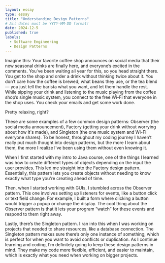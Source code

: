 ```yaml
---
layout: essay
type: essay
title: "Understanding Design Patterns"
# All dates must be YYYY-MM-DD format!
date: 2024-12-5
published: true
labels:
  - Software Engineering
  - Design Patterns
---
```

Imagine this: Your favorite coffee shop announces on social media that their new seasonal drinks are finally here, and everyone’s excited in the comments. You've been waiting all year for this, so you head straight there. You get to the shop and order a drink without thinking twice about it. You don’t care how the coffee is brewed, what beans they use, or the tea blend— you just tell the barista what you want, and let them handle the rest.
While sipping your drink and listening to the music playing from the coffee shop’s single music system, you connect to the free Wi-Fi that everyone in the shop uses. You check your emails and get some work done.

Pretty relaxing, right?

These are some examples of a few common design patterns: Observer (the social media announcement), Factory (getting your drink without worrying about how it's made), and Singleton (the one music system and Wi-Fi everyone shares).
To be honest, throughout my coding journey I haven’t really put much thought into design patterns, but the more I learn about them, the more I realize I’ve been using them without even knowing it.

When I first started with my intro to Java course, one of the things I learned was how to create different types of objects depending on the input the user provides. This led me straight into the Factory design pattern. Essentially, this pattern lets you create objects without needing to know exactly what type you're creating ahead of time.

Then, when I started working with GUIs, I stumbled across the Observer pattern. This one involves setting up listeners for events, like a button click or text field change. For example, I built a form where clicking a button would trigger a popup or change the display. The cool thing about the Observer pattern is that it lets your program “watch” for these events and respond to them right away.

Lastly, there’s the Singleton pattern. I ran into this when I was working on projects that needed to share resources, like a database connection. The Singleton pattern makes sure there’s only one instance of something, which is perfect for when you want to avoid conflicts or duplication.
As I continue learning and coding, I’m definitely going to keep these design patterns in mind. They make my code more flexible, efficient, and easier to maintain, which is exactly what you need when working on bigger projects.


